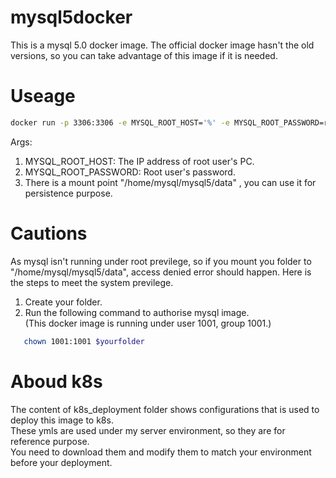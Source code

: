 # mysql5docker
This is a mysql 5.0 docker image. The official docker image hasn't the old versions, so you can take advantage of this image if it is needed.

# Useage
```sh
docker run -p 3306:3306 -e MYSQL_ROOT_HOST='%' -e MYSQL_ROOT_PASSWORD=root123 bluezealot/mysql5:0.0.1
```
Args:
1) MYSQL_ROOT_HOST: The IP address of root user's PC.<br />
2) MYSQL_ROOT_PASSWORD: Root user's password.<br />
3) There is a mount point "/home/mysql/mysql5/data" , you can use it for persistence purpose.<br />

# Cautions
As mysql isn't running under root previlege, so if you mount you folder to "/home/mysql/mysql5/data", access denied error should happen. 
Here is the steps to meet the system previlege.
1) Create your folder.<br />
2) Run the following command to authorise mysql image.<br />
(This docker image is running under user 1001, group 1001.)<br />
```sh
   chown 1001:1001 $yourfolder
```

# Aboud k8s
The content of k8s_deployment folder shows configurations that is used to deploy this image to k8s.<br />
These ymls are used under my server environment, so they are for reference purpose.<br />
You need to download them and modify them to match your environment before your deployment.<br />